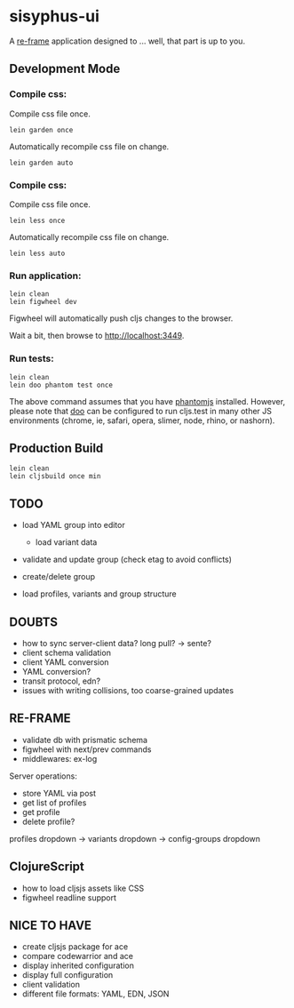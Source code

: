 # sisyphus-ui

A [re-frame](https://github.com/Day8/re-frame) application designed to ... well, that part is up to you.

## Development Mode

### Compile css:

Compile css file once.

```
lein garden once
```

Automatically recompile css file on change.

```
lein garden auto
```

### Compile css:

Compile css file once.

```
lein less once
```

Automatically recompile css file on change.

```
lein less auto
```

### Run application:

```
lein clean
lein figwheel dev
```

Figwheel will automatically push cljs changes to the browser.

Wait a bit, then browse to [http://localhost:3449](http://localhost:3449).

### Run tests:

```
lein clean
lein doo phantom test once
```

The above command assumes that you have [phantomjs](https://www.npmjs.com/package/phantomjs) installed. However, please note that [doo](https://github.com/bensu/doo) can be configured to run cljs.test in many other JS environments (chrome, ie, safari, opera, slimer, node, rhino, or nashorn). 

## Production Build

```
lein clean
lein cljsbuild once min
```


## TODO
- load YAML group into editor
  - load variant data

- validate and update group (check etag to avoid conflicts)
- create/delete group
- load profiles, variants and group structure
 

## DOUBTS
- how to sync server-client data? long pull? -> sente?
- client schema validation
- client YAML conversion
- YAML conversion?
- transit protocol, edn?
- issues with writing collisions, too coarse-grained updates


## RE-FRAME
- validate db with prismatic schema
- figwheel with next/prev commands
- middlewares: ex-log

Server operations:
- store YAML via post
- get list of profiles
- get profile
- delete profile?

profiles dropdown -> variants dropdown -> config-groups dropdown

## ClojureScript
- how to load cljsjs assets like CSS
- figwheel readline support


## NICE TO HAVE
- create cljsjs package for ace
- compare codewarrior and ace
- display inherited configuration
- display full configuration
- client validation
- different file formats: YAML, EDN, JSON